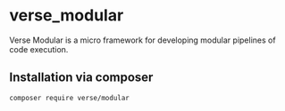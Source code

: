 # verse_modular
Verse Modular is a micro framework for developing modular pipelines of code execution.

## Installation via composer
```
composer require verse/modular
```